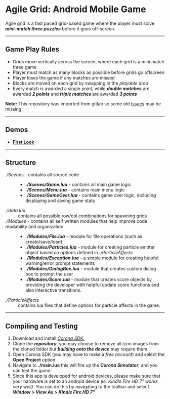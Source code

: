 <h1>Agile Grid: Android Mobile Game</h1>

<p>
Agile grid is a fast paced grid-based game where the player must solve <em><b>mini-match three puzzles</b></em> before it goes off-screen.
</p>

<hr/>

<h2>Game Play Rules</h2>

<ul>
<li>Grids move vertically across the screen, where each grid is a mini match three game</li>
<li>Player must match as many blocks as possible before grids go offscreen</li>
<li>Player loses the game if any matches are missed</li>
<li>Blocks are moved on each grid by swapping in the <em>playable area</em></li>
<li>
Every match is awarded a single point, while <em><b>double matches</b></em> are awarded <em><b>2 points</b></em> and <em><b>triple matches </b></em>are awarded <em><b>3 points</b></em> 
</li>
</ul>

<strong>Note:</strong> This repository was imported from gitlab so some old 
<a href="https://github.com/Karan886/AgileGrid/issues?utf8=✓&q=is%3Aissue+is%3Aall">issues</a> may be missing.</aside>

<hr/>

<h2>Demos</h2>
<ul>
<li><b><a href="https://www.dropbox.com/s/cz41pbit82be7qt/AG_Demo_One.mov?dl=0">First Look</a></b></li>
</ul>

<hr/>

<h2>Structure</h2>

<dl>  
<dt><em>./Scenes</em> - contains all source code</dt>
<dd>
<ul>
<li><em><b>./Scenes/Game.lua</b></em> - contains all main game logic</li>
<li><em><b>./Scenes/Menu.lua</b></em> - contains main menu logic</li>
<li><em><b>./Scenes/GameOver.lua</b></em> - contains game over logic, including displaying and saving game stats</li>
</ul>
</dd>

<dt><em>./data.lua</em></dt>
<dd>contains all possible row/col combinations for spawning grids</dd>

<dt><em>./Modules</em> - contains all self written modules that help improve code readability and organization.</dt>
<dd>
<ul>
<li><em><b>./Modules/File.lua</b></em> - module for file operations (such as create/save/load)</li>
<li><em><b>./Modules/Particles.lua</b></em> - module for creating particle emitter object based on options defined in <em>./ParticleAffects</em></li>
<li><em><b>./Modules/Exception.lua</b></em> - a simple module for creating helpful warning/error prompt statements</li>
<li><em><b>./Modules/DialogBox.lua</b></em> - module that creates custom dialog box to prompt the user</li>
<li>
<em><b>./Modules/Score.lua</b></em> - module that creates score objects by providing the developer with helpful update score functions and also interactive transitions.
</li>
</ul>
</dd>

<dt><em>./ParticleAffects</em></dt>
<dd>contains lua files that define options for particle affects in the game.</dd>
</dl>

<hr/>

<h2>Compiling and Testing</h2>
<ol>
<li>Download and install <cite><a href="https://coronalabs.com">Corona SDK.</a></cite></li>
<li>Clone the <em><b>repository</b></em>, you may choose to remove all icon images from the cloned folder but <em><b>building onto the device</b></em> may require them.</li>
<li>
Open Corona SDK (you may have to make a <em>free account</em>) and select the <strong>Open Project</strong> option.
</li>
<li>Navigate to <strong>./main.lua</strong> this will fire up the <em><b>Corona Simulator</b></em>, and you can test the game.</li>
<li>Since this app is developed for android devices, please make sure that your hardware is set to an android device <em>(ie. Kindle Fire HD 7" works very well)</em>. You can do this by navigating to the toolbar and select <em><b>Window > View As > Kindle Fire HD 7"</b></em> </li>
</ol>

